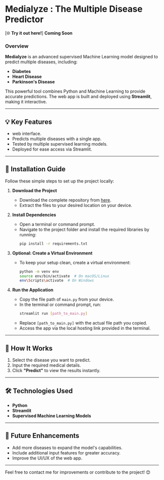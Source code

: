 # **Medialyze : The Multiple Disease Predictor** 
[🌐 **Try it out here!**] **Coming Soon**
### **Overview**  
**Medialyze** is an advanced supervised Machine Learning model designed to predict multiple diseases, including:  
- **Diabetes**  
- **Heart Disease**  
- **Parkinson's Disease** 

This powerful tool combines Python and Machine Learning to provide accurate predictions. The  web app is built and deployed using **Streamlit**, making it interactive.  

---

## 💡 **Key Features**  
-  web interface.  
- Predicts multiple diseases with a single app.  
- Tested by multiple supervised learning models.  
- Deployed for ease access via Streamlit.  

---

## 🔧 **Installation Guide**  
Follow these simple steps to set up the project locally:  

1. **Download the Project**  
   - Download the complete repository from [here](#).  
   - Extract the files to your desired location on your device.  

2. **Install Dependencies**  
   - Open a terminal or command prompt.  
   - Navigate to the project folder and install the required libraries by running:  
     ```bash
     pip install -r requirements.txt
     ```  

3. **Optional: Create a Virtual Environment**  
   - To keep your setup clean, create a virtual environment:  
     ```bash
     python -m venv env  
     source env/bin/activate  # On macOS/Linux  
     env\Scripts\activate  # On Windows  
     ```  

4. **Run the Application**  
   - Copy the file path of `main.py` from your device.  
   - In the terminal or command prompt, run:  
     ```bash
     streamlit run [path_to_main.py]
     ```  
   - Replace `[path_to_main.py]` with the actual file path you copied.  
   - Access the app via the local hosting link provided in the terminal.  

---

## 🚀 **How It Works**  
1. Select the disease you want to predict.  
2. Input the required medical details.  
3. Click **"Predict"** to view the results instantly.  

---

## 🛠️ **Technologies Used**  
- **Python**  
- **Streamlit**  
- **Supervised Machine Learning Models**  

---

## 📌 **Future Enhancements**  
- Add more diseases to expand the model's capabilities.  
- Include additional input features for greater accuracy.  
- Improve the UI/UX of the web app.  

---

Feel free to contact me for improvements or contribute to the project! 😊  
